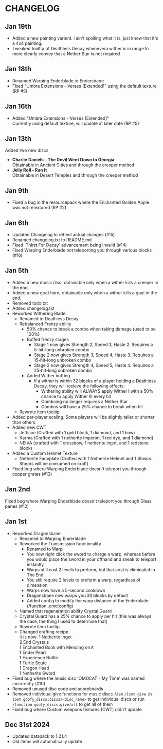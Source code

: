 # CHANGELOG
Jan 19th
---
- Added a new painting varient. I ain't spoiling what it is, just know that it's a 4x4 painting.
- Tweaked tooltip of Deathless Decay whenevera wither is in range to more clearly convey that a Nether Star is not required

Jan 18th
---
- Renamed Warping Enderblade to Endersbane
- Fixed "Umbra Extensions - Verses [Extended]" using the default texture (RP #5)


Jan 16th
---
- Added "Umbra Extensions - Verses [Extended]"  
Currently using default texture, will update at later date (RP #5)


Jan 13th
---
Added two new discs  
- **Charlie Daniels - The Devil Went Down to Georgia**  
Obtainable in Ancient Cities and through the creeper method
- **Jelly Roll - Run It**  
Obtainable in Desert Temples and through the creeper method

Jan 9th
---
- Fixed a bug in the resourcepack where the Enchanted Golden Apple was not retextured (RP #2)

Jan 6th
---
- Updated Changelog to reflect actual changes (#15)
- Renamed changelog.txt to README.md
- Fixed 'Thirst For Decay' advancement being invalid (#14)
- Fixed Warping Enderblade not teleporting you through various blocks (#16)

Jan 5th
---
- Added a new music disc, obtainable only when a wither kills a creeper in the end.
- Added a new goat horn, obtainable only when a wither kills a goat in the end.
- Removed todo.txt
- Added changelog.txt
- Reworked Withering Blade
    - Renamed to Deathless Decay
    - Rebalanced Frenzy ability
        - 50% chance to break a combo when taking damage (used to be 100%)
        - Buffed frenzy stages
            - Stage 1 now gives Strength 2, Speed 3, Haste 2. Requires a 5-hit-long unbroken combo
            - Stage 2 now gives Strength 3, Speed 4, Haste 3. Requires a 15-hit-long unbroken combo
            - Stage 3 now gives Strength 4, Speed 5, Haste 4. Requires a 25-hit-long unbroken combo
        - Added Wither buffing
            - If a wither is within 32 blocks of a player holding a Deathless Decay, they will recieve the following effects:
                * Withering ability will ALWAYS apply Wither I with a 50% chance to apply Wither III every hit
                * Comboing no longer requires a Nether Star
                * Combos will have a 25% chance to break when hit
    - Rewrote item tooltip
- Added per-player scaling. Some players will be slightly taller or shorter than others.
- Added new CWT
    - Jettison (Crafted with 1 gold block, 1 diamond, and 1 bow)
    - Karma (Crafted with 1 netherite imperon, 1 red dye, and 1 diamond)
    - NEIVA (crafted with 1 crossbow, 1 netherite ingot, and 1 redstone block)
- Added a Custom Helmet Texture 
    - Netherite Faceplate (Crafted with 1 Netherite Helmet and 1 Shears. Shears will be consumed on craft)
- Fixed bug where Warping Enderblade doesn't teleport you through copper grates (#13)

Jan 2nd
---
Fixed bug where Warping Enderblade doesn't teleport you through Glass panes (#12)

Jan 1st
---
- Reworked Dragonsbane
    - Renamed to Warping Enderblade
    - Reworked the Transmission functionality
        - Renamed to Warp
        - You now right click the sword to charge a warp, whereas before you would place the sword in your offhand and sneak to teleport instantly
        - Warps still cost 2 levels to preform, but that cost is eliminated in The End
        - You still require 2 levels to preform a warp, regardless of dimension
        - Warps now have a 5-second cooldown
        - Dragonsbane now warps you 30 blocks by default
        - Added config to modify the warp distance of the Enderblade (/function .cmd:config)
    - Named that regeneration ability Crystal Guard
    - Crystal Guard has a 25% chance to apply per hit (this was always the case, the thing I used to determine that)
    - Rewrote item tooltip
    - Changed crafting recipe.  
    It is now:
         1 Netherite Ingot  
         2 End Crystals  
         1 Enchanted Book with Mending on it  
         1 Ender Pearl  
         1 Experience Bottle  
         1 Turtle Scute  
         1 Dragon Head  
         1 Netherite Sword  
- Fixed bug where the music disc 'OMOCAT - My Time' was named incorrectly (#10)
- Removed unused disc code and scoreboards
- Removed individual give functions for music discs. Use `/loot give @s loot goofy_discs:discs/<disc_name>` to get individual discs or run `/function goofy_discs:give/all` to get all of them
- Fixed bug where Custom weapons textures (CWT) didn't update


Dec 31st 2024
---
- Updated datapack to 1.21.4
- Old items will automatically update